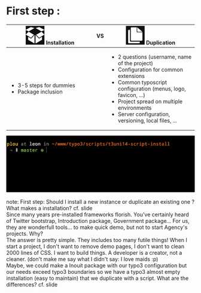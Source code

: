 <!-- .slide: data-breadcrumb="Installation VS Duplication" -->
# First step :

<table class="reveal">
  <thead>
    <tr>
      <th width="48%"><img src="img/ico_install.png" width="50" alt=""/> Installation</th>
      <th width="4%" class="vs">VS</th>
      <th width="48%"><img src="img/ico_clone.png" width="50" alt=""/> Duplication</th>
    </tr>
  </thead>
  <tbody>
    <tr>
      <td>
        <ul class="fragment fade-in">
          <li>3-5 steps for dummies</li>
          <li>Package inclusion</li>
        </ul>
      </td>
      <td></td>
      <td>
        <ul class="fragment fade-in">
          <li>2 questions (username, name of the project)</li>
          <li>Configuration for common extensions</li>
          <li>Common typoscript configuration (menus, logo, favicon, ...)</li>
          <li>Project spread on multiple environments</li>
          <li>Server configuration, versioning, local files, ...</li>
        </ul>
      </td>
    </tr>
  </tbody>
</table>

<img src="img/demo-install.gif" alt="" class="fragment fade-in"/>

note:
  First step: Should I install a new instance or duplicate an existing one ?<br />
  What makes a installation? cf. slide<br />
  Since many years pre-installed frameworks florish. You've certainly heard of Twitter bootstrap, Introduction package, Government package... For us, they are wonderfull tools... to make quick demo, but not to start Agency's projects. Why?<br />
  The answer is pretty simple. They includes too many futile things! When I start a project, I don't want to remove demo pages, I don't want to clean 2000 lines of CSS. I want to build things. A developer is a creator, not a cleaner. (don't make me say what I didn't say: I love maids :p)<br />
  Maybe, we could make a Inouit package with our typo3 configuration but our needs exceed typo3 boundaries so we have a typo3 almost empty installation (easy to maintain) that we duplicate with a script. What are the differences? cf. slide